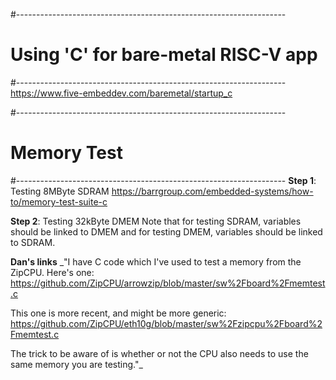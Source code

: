 #-------------------------------------------------------------------
# Using 'C' for bare-metal RISC-V app
#-------------------------------------------------------------------
https://www.five-embeddev.com/baremetal/startup_c


#-------------------------------------------------------------------
# Memory Test
#-------------------------------------------------------------------
**Step 1**: Testing 8MByte SDRAM 
  https://barrgroup.com/embedded-systems/how-to/memory-test-suite-c

**Step 2**: Testing 32kByte DMEM
  Note that for testing SDRAM, variables should be linked to DMEM and for testing DMEM, variables should be linked to SDRAM.


**Dan's links**
 _"I have C code which I've used to test a memory from the ZipCPU. Here's one:     
   https://github.com/ZipCPU/arrowzip/blob/master/sw%2Fboard%2Fmemtest.c

 This one is more recent, and might be more generic:  
   https://github.com/ZipCPU/eth10g/blob/master/sw%2Fzipcpu%2Fboard%2Fmemtest.c

 The trick to be aware of is whether or not the CPU also needs to use the same memory you are testing."_

